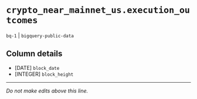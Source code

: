 # `crypto_near_mainnet_us.execution_outcomes`
`bq-1` | `bigquery-public-data`

## Column details
* [DATE]      `block_date`
* [INTEGER]   `block_height`

-------------------------------------------------------------------------------
*Do not make edits above this line.*
